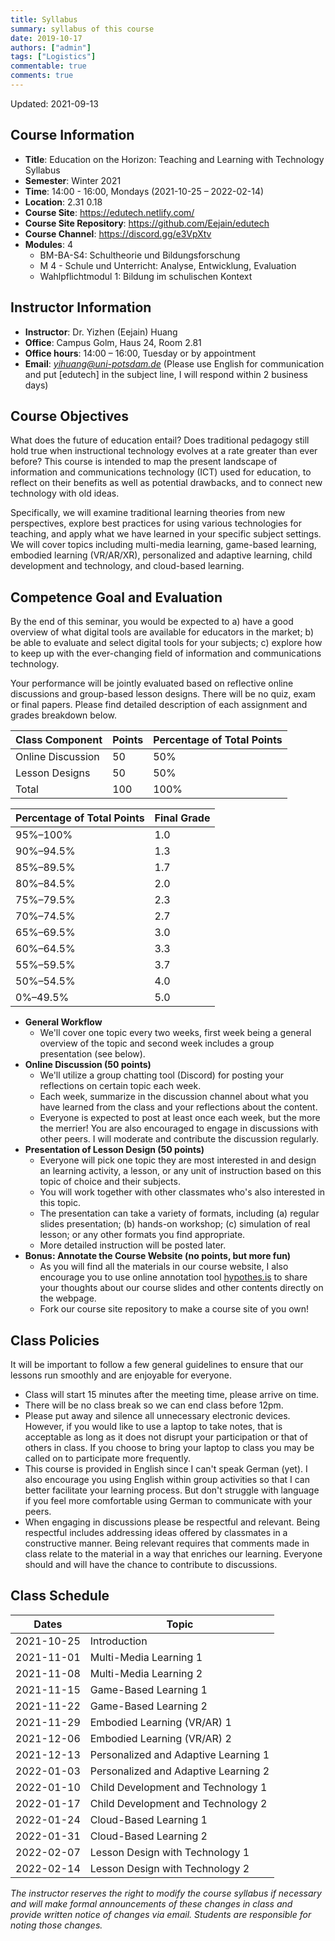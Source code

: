 ```yaml
---
title: Syllabus
summary: syllabus of this course
date: 2019-10-17
authors: ["admin"]
tags: ["Logistics"]
commentable: true
comments: true
---
```


Updated: 2021-09-13

## Course Information
- **Title**: Education on the Horizon: Teaching and Learning with Technology Syllabus
- **Semester**: Winter 2021
- **Time**: 14:00 - 16:00, Mondays (2021-10-25 – 2022-02-14)
- **Location**: 2.31 0.18 
- **Course Site**: https://edutech.netlify.com/
- **Course Site Repository**: https://github.com/Eejain/edutech
- **Course Channel**: https://discord.gg/e3VpXtv
- **Modules**: 4
    -   BM-BA-S4: Schultheorie und Bildungsforschung
    -   M 4 - Schule und Unterricht: Analyse, Entwicklung, Evaluation 
    -   Wahlpflichtmodul 1: Bildung im schulischen Kontext

## Instructor Information
- **Instructor**: Dr. Yizhen (Eejain) Huang 
- **Office**: Campus Golm, Haus 24, Room 2.81
- **Office hours**: 14:00 – 16:00, Tuesday or by appointment
- **Email**: *yihuang@uni-potsdam.de* (Please use English for communication and put [edutech] in the subject line, I will respond within 2 business days)

## Course Objectives
What does the future of education entail? Does traditional pedagogy still hold true when instructional technology evolves at a rate greater than ever before? This course is intended to map the present landscape of information and communications technology (ICT) used for education, to reflect on their benefits as well as potential drawbacks, and to connect new technology with old ideas. 

Specifically, we will examine traditional learning theories from new perspectives, explore best practices for using various technologies for teaching, and apply what we have learned in your specific subject settings. We will cover topics including multi-media learning, game-based learning, embodied learning (VR/AR/XR), personalized and adaptive learning, child development and technology, and cloud-based learning.

## Competence Goal and Evaluation
By the end of this seminar, you would be expected to a) have a good overview of what digital tools are available for educators in the market; b) be able to evaluate and select digital tools for your subjects; c) explore how to keep up with the ever-changing field of information and communications technology.

Your performance will be jointly evaluated based on reflective online discussions and group-based lesson designs. There will be no quiz, exam or final papers. Please find detailed description of each assignment and grades breakdown below.

| Class Component          | Points   | Percentage of Total Points   |
| ------------------------ | -------- | ---------------------------- |
| Online Discussion        | 50       | 50%                          |
| Lesson Designs           | 50       | 50%                          |
| Total                    | 100      | 100%                         |


| Percentage of Total Points   | Final Grade   |
| ---------------------------- | ------------- |
| 95%–100%                     | 1.0           |
| 90%–94.5%                    | 1.3           |
| 85%–89.5%                    | 1.7           |
| 80%–84.5%                    | 2.0           |
| 75%–79.5%                    | 2.3           |
| 70%–74.5%                    | 2.7           |
| 65%–69.5%                    | 3.0           |
| 60%–64.5%                    | 3.3           |
| 55%–59.5%                    | 3.7           |
| 50%–54.5%                    | 4.0           |
| 0%–49.5%                     | 5.0           |

- **General Workflow**
    - We'll cover one topic every two weeks, first week being a general overview of the topic and second week includes a group presentation (see below). 
- **Online Discussion (50 points)**  
    - We'll utilize a group chatting tool (Discord) for posting your reflections on certain topic each week.
    - Each week, summarize in the discussion channel about what you have learned from the class and your reflections about the content.
    - Everyone is expected to post at least once each week, but the more the merrier! You are also encouraged to engage in discussions with other peers. I will moderate and contribute the discussion regularly. 
- **Presentation of Lesson Design (50 points)**
    - Everyone will pick one topic they are most interested in and design an learning activity, a lesson, or any unit of instruction based on this topic of choice and their subjects. 
    - You will work together with other classmates who's also interested in this topic. 
    - The presentation can take a variety of formats, including (a) regular slides presentation; (b) hands-on workshop; (c) simulation of real lesson; or any other formats you find appropriate. 
    - More detailed instruction will be posted later. 
- **Bonus: Annotate the Course Website (no points, but more fun)**
    - As you will find all the materials in our course website, I also encourage you to use online annotation tool [hypothes.is](https://web.hypothes.is/) to share your thoughts about our course slides and other contents directly on the webpage.
    - Fork our course site repository to make a course site of you own!

## Class Policies
It will be important to follow a few general guidelines to ensure that our lessons run smoothly and are enjoyable for everyone.

- Class will start 15 minutes after the meeting time, please arrive on time.
- There will be no class break so we can end class before 12pm. 
- Please put away and silence all unnecessary electronic devices. However, if you would like to use a laptop to take notes, that is acceptable as long as it does not disrupt your participation or that of others in class. If you choose to bring your laptop to class you may be called on to participate more frequently. 
- This course is provided in English since I can't speak German (yet). I also encourage you using English within group activities so that I can better facilitate your learning process. But don't struggle with language if you feel more comfortable using German to communicate with your peers.
- When engaging in discussions please be respectful and relevant. Being respectful includes addressing ideas offered by classmates in a constructive manner. Being relevant requires that comments made in class relate to the material in a way that enriches our learning. Everyone should and will have the chance to contribute to discussions. 

## Class Schedule

| Dates                 | Topic                                |
| --------------------- | ----------------------------------   |
| 2021-10-25            | Introduction                         |
| 2021-11-01            | Multi-Media Learning 1               |
| 2021-11-08            | Multi-Media Learning 2               |
| 2021-11-15            | Game-Based Learning 1                |
| 2021-11-22            | Game-Based Learning 2                |
| 2021-11-29            | Embodied Learning (VR/AR) 1          |
| 2021-12-06            | Embodied Learning (VR/AR) 2          |
| 2021-12-13            | Personalized and Adaptive Learning 1 |
| 2022-01-03            | Personalized and Adaptive Learning 2 |
| 2022-01-10            | Child Development and Technology 1   |
| 2022-01-17            | Child Development and Technology 2   |
| 2022-01-24            | Cloud-Based Learning 1               |
| 2022-01-31            | Cloud-Based Learning 2               |
| 2022-02-07            | Lesson Design with Technology 1      |
| 2022-02-14            | Lesson Design with Technology 2      |

*The instructor reserves the right to modify the course syllabus if necessary and will make formal announcements of these changes in class and provide written notice of changes via email. Students are responsible for noting those changes.*





